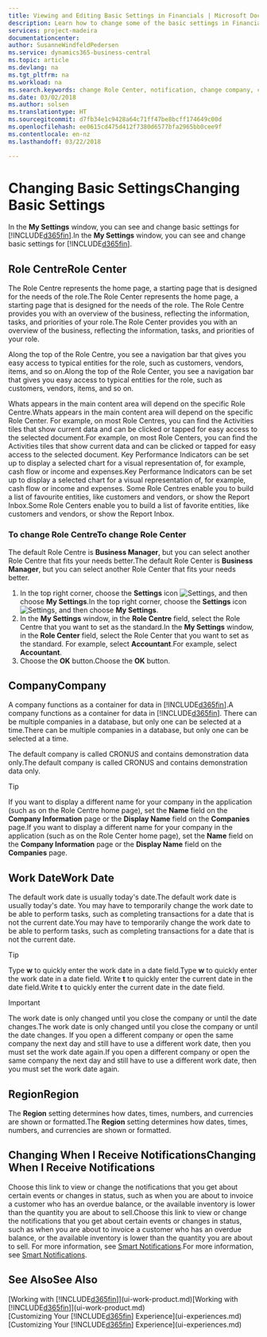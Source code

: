 ```yaml
---
title: Viewing and Editing Basic Settings in Financials | Microsoft Docs
description: Learn how to change some of the basic settings in Financials, for example, the Role Centre, company, or the work date.
services: project-madeira
documentationcenter: 
author: SusanneWindfeldPedersen
ms.service: dynamics365-business-central
ms.topic: article
ms.devlang: na
ms.tgt_pltfrm: na
ms.workload: na
ms.search.keywords: change Role Center, notification, change company, change work date
ms.date: 03/02/2018
ms.author: solsen
ms.translationtype: HT
ms.sourcegitcommit: d7fb34e1c9428a64c71ff47be8bcff174649c00d
ms.openlocfilehash: ee0615cd475d412f7380d6577bfa2965bb0cee9f
ms.contentlocale: en-nz
ms.lasthandoff: 03/22/2018

---
```

# <a name="changing-basic-settings"></a><span data-ttu-id="9b541-103">Changing Basic Settings</span><span class="sxs-lookup"><span data-stu-id="9b541-103">Changing Basic Settings</span></span>
<span data-ttu-id="9b541-104">In the **My Settings** window, you can see and change basic settings for [!INCLUDE[d365fin](includes/d365fin_md.md)].</span><span class="sxs-lookup"><span data-stu-id="9b541-104">In the **My Settings** window, you can see and change basic settings for [!INCLUDE[d365fin](includes/d365fin_md.md)].</span></span>  

## <a name="role-center"></a><span data-ttu-id="9b541-105">Role Centre</span><span class="sxs-lookup"><span data-stu-id="9b541-105">Role Center</span></span>
<span data-ttu-id="9b541-106">The Role Centre represents the home page, a starting page that is designed for the needs of the role.</span><span class="sxs-lookup"><span data-stu-id="9b541-106">The Role Center represents the home page, a starting page that is designed for the needs of the role.</span></span> <span data-ttu-id="9b541-107">The Role Centre provides you with an overview of the business, reflecting the information, tasks, and priorities of your role.</span><span class="sxs-lookup"><span data-stu-id="9b541-107">The Role Center provides you with an overview of the business, reflecting the information, tasks, and priorities of your role.</span></span> 

<span data-ttu-id="9b541-108">Along the top of the Role Centre, you see a navigation bar that gives you easy access to typical entities for the role, such as customers, vendors, items, and so on.</span><span class="sxs-lookup"><span data-stu-id="9b541-108">Along the top of the Role Center, you see a navigation bar that gives you easy access to typical entities for the role, such as customers, vendors, items, and so on.</span></span>

<span data-ttu-id="9b541-109">Whats appears in the main content area will depend on the specific Role Centre.</span><span class="sxs-lookup"><span data-stu-id="9b541-109">Whats appears in the main content area will depend on the specific Role Center.</span></span> <span data-ttu-id="9b541-110">For example, on most Role Centres, you can find the Activities tiles that show current data and can be clicked or tapped for easy access to the selected document.</span><span class="sxs-lookup"><span data-stu-id="9b541-110">For example, on most Role Centers, you can find the Activities tiles that show current data and can be clicked or tapped for easy access to the selected document.</span></span> <span data-ttu-id="9b541-111">Key Performance Indicators can be set up to display a selected chart for a visual representation of, for example, cash flow or income and expenses.</span><span class="sxs-lookup"><span data-stu-id="9b541-111">Key Performance Indicators can be set up to display a selected chart for a visual representation of, for example, cash flow or income and expenses.</span></span> <span data-ttu-id="9b541-112">Some Role Centres enable you to build a list of favourite entities, like customers and vendors, or show the Report Inbox.</span><span class="sxs-lookup"><span data-stu-id="9b541-112">Some Role Centers enable you to build a list of favorite entities, like customers and vendors, or show the Report Inbox.</span></span>

### <a name="to-change-role-center"></a><span data-ttu-id="9b541-113">To change Role Centre</span><span class="sxs-lookup"><span data-stu-id="9b541-113">To change Role Center</span></span>
<span data-ttu-id="9b541-114">The default Role Centre is **Business Manager**, but you can select another Role Centre that fits your needs better.</span><span class="sxs-lookup"><span data-stu-id="9b541-114">The default Role Center is **Business Manager**, but you can select another Role Center that fits your needs better.</span></span>
1. <span data-ttu-id="9b541-115">In the top right corner, choose the **Settings** icon ![Settings](media/ui-experience/settings_icon_small.png "Settings icon for role center"), and then choose **My Settings**.</span><span class="sxs-lookup"><span data-stu-id="9b541-115">In the top right corner, choose the **Settings** icon ![Settings](media/ui-experience/settings_icon_small.png "Settings icon for role center"), and then choose **My Settings**.</span></span>
2. <span data-ttu-id="9b541-116">In the **My Settings** window, in the **Role Centre** field, select the Role Centre that you want to set as the standard.</span><span class="sxs-lookup"><span data-stu-id="9b541-116">In the **My Settings** window, in the **Role Center** field, select the Role Center that you want to set as the standard.</span></span> <span data-ttu-id="9b541-117">For example, select **Accountant**.</span><span class="sxs-lookup"><span data-stu-id="9b541-117">For example, select **Accountant**.</span></span>
3. <span data-ttu-id="9b541-118">Choose the **OK** button.</span><span class="sxs-lookup"><span data-stu-id="9b541-118">Choose the **OK** button.</span></span>

## <a name="company"></a><span data-ttu-id="9b541-119">Company</span><span class="sxs-lookup"><span data-stu-id="9b541-119">Company</span></span>
<span data-ttu-id="9b541-120">A company functions as a container for data in [!INCLUDE[d365fin](includes/d365fin_md.md)].</span><span class="sxs-lookup"><span data-stu-id="9b541-120">A company functions as a container for data in [!INCLUDE[d365fin](includes/d365fin_md.md)].</span></span> <span data-ttu-id="9b541-121">There can be multiple companies in a database, but only one can be selected at a time.</span><span class="sxs-lookup"><span data-stu-id="9b541-121">There can be multiple companies in a database, but only one can be selected at a time.</span></span>

<span data-ttu-id="9b541-122">The default company is called CRONUS and contains demonstration data only.</span><span class="sxs-lookup"><span data-stu-id="9b541-122">The default company is called CRONUS and contains demonstration data only.</span></span>

> [!TIP]  
>   <span data-ttu-id="9b541-123">If you want to display a different name for your company in the application (such as on the Role Centre home page), set the **Name** field on the **Company Information** page or the **Display Name** field on the **Companies** page.</span><span class="sxs-lookup"><span data-stu-id="9b541-123">If you want to display a different name for your company in the application (such as on the Role Center home page), set the **Name** field on the **Company Information** page or the **Display Name** field on the **Companies** page.</span></span>  

## <a name="work-date"></a><span data-ttu-id="9b541-124">Work Date</span><span class="sxs-lookup"><span data-stu-id="9b541-124">Work Date</span></span>
<span data-ttu-id="9b541-125">The default work date is usually today's date.</span><span class="sxs-lookup"><span data-stu-id="9b541-125">The default work date is usually today's date.</span></span> <span data-ttu-id="9b541-126">You may have to temporarily change the work date to be able to perform tasks, such as completing transactions for a date that is not the current date.</span><span class="sxs-lookup"><span data-stu-id="9b541-126">You may have to temporarily change the work date to be able to perform tasks, such as completing transactions for a date that is not the current date.</span></span>

> [!TIP]  
>   <span data-ttu-id="9b541-127">Type **w** to quickly enter the work date in a date field.</span><span class="sxs-lookup"><span data-stu-id="9b541-127">Type **w** to quickly enter the work date in a date field.</span></span> <span data-ttu-id="9b541-128">Write **t** to quickly enter the current date in the date field.</span><span class="sxs-lookup"><span data-stu-id="9b541-128">Write **t** to quickly enter the current date in the date field.</span></span>

> [!IMPORTANT]  
>   <span data-ttu-id="9b541-129">The work date is only changed until you close the company or until the date changes.</span><span class="sxs-lookup"><span data-stu-id="9b541-129">The work date is only changed until you close the company or until the date changes.</span></span> <span data-ttu-id="9b541-130">If you open a different company or open the same company the next day and still have to use a different work date, then you must set the work date again.</span><span class="sxs-lookup"><span data-stu-id="9b541-130">If you open a different company or open the same company the next day and still have to use a different work date, then you must set the work date again.</span></span>

## <a name="region"></a><span data-ttu-id="9b541-131">Region</span><span class="sxs-lookup"><span data-stu-id="9b541-131">Region</span></span>
<span data-ttu-id="9b541-132">The **Region** setting determines how dates, times, numbers, and currencies are shown or formatted.</span><span class="sxs-lookup"><span data-stu-id="9b541-132">The **Region** setting determines how dates, times, numbers, and currencies are shown or formatted.</span></span>   

## <a name="changing-when-i-receive-notifications"></a><span data-ttu-id="9b541-133">Changing When I Receive Notifications</span><span class="sxs-lookup"><span data-stu-id="9b541-133">Changing When I Receive Notifications</span></span>
<span data-ttu-id="9b541-134">Choose this link to view or change the notifications that you get about certain events or changes in status, such as when you are about to invoice a customer who has an overdue balance, or the available inventory is lower than the quantity you are about to sell.</span><span class="sxs-lookup"><span data-stu-id="9b541-134">Choose this link to view or change the notifications that you get about certain events or changes in status, such as when you are about to invoice a customer who has an overdue balance, or the available inventory is lower than the quantity you are about to sell.</span></span> <span data-ttu-id="9b541-135">For more information, see [Smart Notifications](ui-smart-notifications.md).</span><span class="sxs-lookup"><span data-stu-id="9b541-135">For more information, see [Smart Notifications](ui-smart-notifications.md).</span></span>

## <a name="see-also"></a><span data-ttu-id="9b541-136">See Also</span><span class="sxs-lookup"><span data-stu-id="9b541-136">See Also</span></span>
<span data-ttu-id="9b541-137">[Working with [!INCLUDE[d365fin](includes/d365fin_md.md)]](ui-work-product.md)</span><span class="sxs-lookup"><span data-stu-id="9b541-137">[Working with [!INCLUDE[d365fin](includes/d365fin_md.md)]](ui-work-product.md)</span></span>  
<span data-ttu-id="9b541-138">[Customizing Your [!INCLUDE[d365fin](includes/d365fin_md.md)] Experience](ui-experiences.md)</span><span class="sxs-lookup"><span data-stu-id="9b541-138">[Customizing Your [!INCLUDE[d365fin](includes/d365fin_md.md)] Experience](ui-experiences.md)</span></span>  


